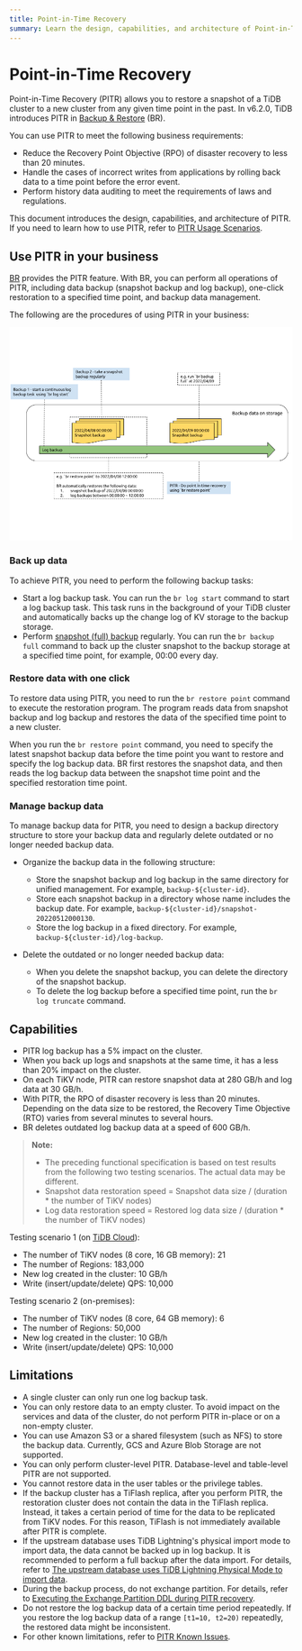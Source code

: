 ```yaml
---
title: Point-in-Time Recovery
summary: Learn the design, capabilities, and architecture of Point-in-Time Recovery (PITR).
---
```


# Point-in-Time Recovery

Point-in-Time Recovery (PITR) allows you to restore a snapshot of a TiDB cluster to a new cluster from any given time point in the past. In v6.2.0, TiDB introduces PITR in [Backup & Restore](/br/backup-and-restore-overview.md) (BR).

You can use PITR to meet the following business requirements:

- Reduce the Recovery Point Objective (RPO) of disaster recovery to less than 20 minutes.
- Handle the cases of incorrect writes from applications by rolling back data to a time point before the error event.
- Perform history data auditing to meet the requirements of laws and regulations.

This document introduces the design, capabilities, and architecture of PITR. If you need to learn how to use PITR, refer to [PITR Usage Scenarios](/br/pitr-usage.md).

## Use PITR in your business

[BR](/br/backup-and-restore-overview.md) provides the PITR feature. With BR, you can perform all operations of PITR, including data backup (snapshot backup and log backup), one-click restoration to a specified time point, and backup data management.

The following are the procedures of using PITR in your business:

![Point-in-Time Recovery](/media/br/pitr-usage.png)

### Back up data

To achieve PITR, you need to perform the following backup tasks:

- Start a log backup task. You can run the `br log start` command to start a log backup task. This task runs in the background of your TiDB cluster and automatically backs up the change log of KV storage to the backup storage.
- Perform [snapshot (full) backup](/br/br-usage-backup.md#back-up-tidb-cluster-snapshots) regularly. You can run the `br backup full` command to back up the cluster snapshot to the backup storage at a specified time point, for example, 00:00 every day.

### Restore data with one click

To restore data using PITR, you need to run the `br restore point` command to execute the restoration program. The program reads data from snapshot backup and log backup and restores the data of the specified time point to a new cluster.

When you run the `br restore point` command, you need to specify the latest snapshot backup data before the time point you want to restore and specify the log backup data. BR first restores the snapshot data, and then reads the log backup data between the snapshot time point and the specified restoration time point.

### Manage backup data

To manage backup data for PITR, you need to design a backup directory structure to store your backup data and regularly delete outdated or no longer needed backup data.

- Organize the backup data in the following structure:

    - Store the snapshot backup and log backup in the same directory for unified management. For example, `backup-${cluster-id}`.
    - Store each snapshot backup in a directory whose name includes the backup date. For example, `backup-${cluster-id}/snapshot-20220512000130`.
    - Store the log backup in a fixed directory. For example, `backup-${cluster-id}/log-backup`.

- Delete the outdated or no longer needed backup data:

    - When you delete the snapshot backup, you can delete the directory of the snapshot backup.
    - To delete the log backup before a specified time point, run the `br log truncate` command.

## Capabilities

- PITR log backup has a 5% impact on the cluster.
- When you back up logs and snapshots at the same time, it has a less than 20% impact on the cluster.
- On each TiKV node, PITR can restore snapshot data at 280 GB/h and log data at 30 GB/h.
- With PITR, the RPO of disaster recovery is less than 20 minutes. Depending on the data size to be restored, the Recovery Time Objective (RTO) varies from several minutes to several hours.
- BR deletes outdated log backup data at a speed of 600 GB/h.

> **Note:**
>
> - The preceding functional specification is based on test results from the following two testing scenarios. The actual data may be different.
> - Snapshot data restoration speed = Snapshot data size / (duration * the number of TiKV nodes)
> - Log data restoration speed = Restored log data size / (duration * the number of TiKV nodes)

Testing scenario 1 (on [TiDB Cloud](https://tidbcloud.com)):

- The number of TiKV nodes (8 core, 16 GB memory): 21
- The number of Regions: 183,000
- New log created in the cluster: 10 GB/h
- Write (insert/update/delete) QPS: 10,000

Testing scenario 2 (on-premises):

- The number of TiKV nodes (8 core, 64 GB memory): 6
- The number of Regions: 50,000
- New log created in the cluster: 10 GB/h
- Write (insert/update/delete) QPS: 10,000

## Limitations

- A single cluster can only run one log backup task.
- You can only restore data to an empty cluster. To avoid impact on the services and data of the cluster, do not perform PITR in-place or on a non-empty cluster.
- You can use Amazon S3 or a shared filesystem (such as NFS) to store the backup data. Currently, GCS and Azure Blob Storage are not supported.
- You can only perform cluster-level PITR. Database-level and table-level PITR are not supported.
- You cannot restore data in the user tables or the privilege tables.
- If the backup cluster has a TiFlash replica, after you perform PITR, the restoration cluster does not contain the data in the TiFlash replica. Instead, it takes a certain period of time for the data to be replicated from TiKV nodes. For this reason, TiFlash is not immediately available after PITR is complete.
- If the upstream database uses TiDB Lightning's physical import mode to import data, the data cannot be backed up in log backup. It is recommended to perform a full backup after the data import. For details, refer to [The upstream database uses TiDB Lightning Physical Mode to import data](/br/pitr-known-issues.md#the-upstream-database-imports-data-using-tidb-lightning-in-the-physical-import-mode-which-makes-it-impossible-to-use-the-log-backup-feature).
- During the backup process, do not exchange partition. For details, refer to [Executing the Exchange Partition DDL during PITR recovery](/br/pitr-troubleshoot.md#what-should-i-do-if-an-error-occurs-when-executing-the-exchange-partition-ddl-during-pitr-log-restoration).
- Do not restore the log backup data of a certain time period repeatedly. If you restore the log backup data of a range `[t1=10, t2=20)` repeatedly, the restored data might be inconsistent.
- For other known limitations, refer to [PITR Known Issues](/br/pitr-known-issues.md).
